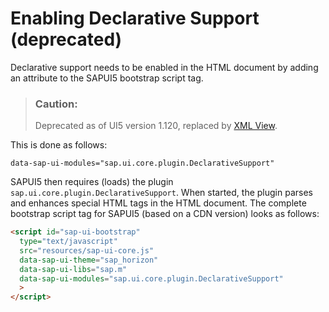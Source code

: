 <!-- loio91f17d636f4d1014b6dd926db0e91070 -->

# Enabling Declarative Support \(deprecated\)

Declarative support needs to be enabled in the HTML document by adding an attribute to the SAPUI5 bootstrap script tag.

> ### Caution:  
> Deprecated as of UI5 version 1.120, replaced by [XML View](xml-view-91f2928.md).

This is done as follows:

```
data-sap-ui-modules="sap.ui.core.plugin.DeclarativeSupport"
```

SAPUI5 then requires \(loads\) the plugin `sap.ui.core.plugin.DeclarativeSupport`. When started, the plugin parses and enhances special HTML tags in the HTML document. The complete bootstrap script tag for SAPUI5 \(based on a CDN version\) looks as follows:

```html
<script id="sap-ui-bootstrap"
  type="text/javascript"
  src="resources/sap-ui-core.js"
  data-sap-ui-theme="sap_horizon"
  data-sap-ui-libs="sap.m"
  data-sap-ui-modules="sap.ui.core.plugin.DeclarativeSupport"
  >
</script>
```

